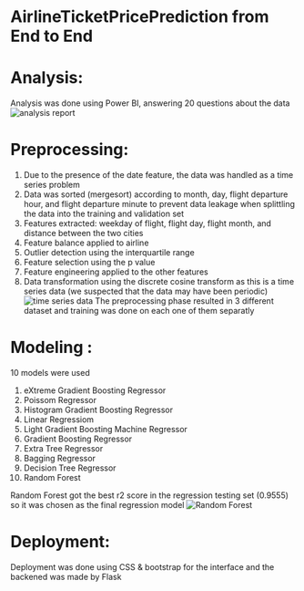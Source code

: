 # AirlineTicketPricePrediction from End to End
# Analysis:

Analysis was done using Power BI, answering 20 questions about the data
![analysis report ](https://user-images.githubusercontent.com/76780379/170844979-5b42173d-e2a4-40fd-859a-5c16e60694c2.jpg)
# Preprocessing:

1. Due to the presence of the date feature, the data was handled as a time series problem
2. Data was sorted (mergesort) according to month, day, flight departure hour, and flight departure minute
to prevent data leakage when splittling the data into the training and validation set
3. Features extracted: weekday of flight, flight day, flight month, and distance between the two cities
4. Feature balance applied to airline
5. Outlier detection using the interquartile range
6. Feature selection using the p value
7. Feature engineering applied to the other features
8. Data transformation using the discrete cosine transform as this is a time series data (we suspected that the data may have been periodic)
![time series data](https://user-images.githubusercontent.com/76780379/170845001-c72271a3-f6b0-4886-bdf2-d2d2e7058622.jpg)
The preprocessing phase resulted in 3 different dataset and training was done on each one of them separatly
# Modeling :

10 models were used 
1. eXtreme Gradient Boosting Regressor
2. Poissom Regressor
3. Histogram Gradient Boosting Regressor
4. Linear Regressiom
5. Light Gradient Boosting Machine Regressor
6. Gradient Boosting Regressor
7. Extra Tree Regressor 
8. Bagging Regressor
9. Decision Tree Regressor
10. Random Forest 

Random Forest got the best r2 score in the regression testing set (0.9555) so it was chosen as the final regression model
![Random Forest](https://user-images.githubusercontent.com/76780379/170845111-a8631ed3-92ed-4378-932c-eccfd3714c87.jpg)

# Deployment:
Deployment was done using CSS & bootstrap for the interface and the backened was made by Flask
